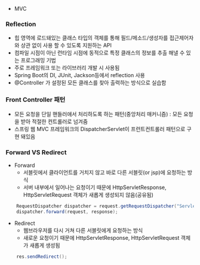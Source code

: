 -   MVC

### Reflection

-   힙 영역에 로드돼있는 클래스 타입의 객체를 통해 필드/메소드/생성자를 접근제어자와 상관 없이 사용 할 수 있도록 지원하는 API
-   컴파일 시점이 아닌 런타임 시점에 동적으로 특정 클래스의 정보를 추출 해낼 수 있는 프로그래밍 기법
-   주로 프레임워크 또는 라이브러리 개발 시 사용됨
-   Spring Boot의 DI, JUnit, Jackson등에서 reflection 사용
-   @Controller 가 설정된 모든 클래스를 찾아 출력하는 방식으로 실습함

### Front Controller 패턴

-   모든 요청을 단일 핸들러애서 처리하도록 하는 패턴(중앙처리 매커니즘) : 모든 요청을 받아 적절한 컨트롤러로 넘겨줌
-   스프링 웹 MVC 프레임워크의 DispatcherServlet이 프런트컨트롤러 패턴으로 구현 돼있음

### Forward VS Redirect

-   Forward
    -   서블릿에서 클라이언트를 거치지 않고 바로 다른 서블릿(or jsp)에 요청하는 방식
    -   서버 내부에서 일어나는 요청이기 때문에 HttpServletResponse, HttpServletRequest 객체가 새롭게 생성되지 않음(공유됨)

```java
    RequestDispatcher dispatcher = request.getRequestDispatcher("Servlet or JSP");
    dispatcher.forward(request, response);
```

-   Redirect
    -   웹브라우저를 다시 거쳐 다른 서블릿에게 요청하는 방식
    -   새로운 요청이기 때문에 HttpServletResponse, HttpServletRequest 객체가 새롭게 생성됨

```java
    res.sendRedirect();
```
